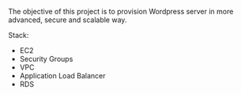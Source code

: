 The objective of this project is to provision Wordpress server in more advanced, secure and scalable way.

Stack:
- EC2
- Security Groups
- VPC 
- Application Load Balancer
- RDS